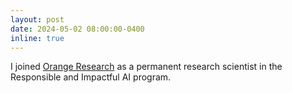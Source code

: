 ```yaml
---
layout: post
date: 2024-05-02 08:00:00-0400
inline: true
---
```


I joined [Orange Research](https://hellofuture.orange.com/fr/) as a permanent research scientist in the Responsible and Impactful AI program.